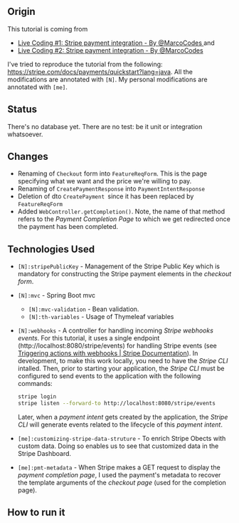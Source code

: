 ## Origin

This tutorial is coming from

* [Live Coding #1: Stripe payment integration - By @MarcoCodes
  ](https://www.youtube.com/watch?v=BIDNKRluql4) and
* [Live Coding #2: Stripe payment integration - By @MarcoCodes](https://www.youtube.com/watch?v=gUqMdwgEAIQ)

I've tried to reproduce the tutorial from the following: https://stripe.com/docs/payments/quickstart?lang=java.
All the modifications are annotated with `[N]`.
My personal modifications are annotated with `[me]`.

## Status

There's no database yet.
There are no test: be it unit or integration whatsoever.

## Changes

* Renaming of `Checkout` form into `FeatureReqForm`. This is the page specifying what we want and the price we're willing to pay.
* Renaming of `CreatePaymentResponse` into `PaymentIntentResponse`
* Deletion of dto `CreatePayment `since it has been replaced by `FeatureReqForm`
* Added `WebController.getCompletion()`. Note, the name of that method refers to the *Payment Completion Page* to which we get redirected once the payment has been completed.

## Technologies Used

* `[N]:stripePublicKey` - Management of the Stripe Public Key which is mandatory for constructing the Stripe payment elements in the *checkout form*.
* `[N]:mvc` - Spring Boot mvc

  * `[N]:mvc-validation` - Bean validation.
  * `[N]:th-variables` - Usage of Thymeleaf variables
* `[N]:webhooks` - A controller for handling incoming *Stripe webhooks events*. For this tutorial, it uses a single endpoint (http://localhost:8080/stripe/events) for handling Stripe events (see [Triggering actions with webhooks | Stripe Documentation](https://stripe.com/docs/payments/handling-payment-events)). In development, to make this work locally, you need to have the *Stripe CLI* intalled. Then, prior to starting your application, the *Stripe CLI* must be configured to send events to the application with the following commands:

  ```bash
  stripe login
  stripe listen --forward-to http://localhost:8080/stripe/events
  ```
  Later, when a *payment intent* gets created by the application, the *Stripe CLI* will generate events related to the lifecycle of this *payment intent*.
* `[me]:customizing-stripe-data-struture` - To enrich Stripe Obects with custom data. Doing so enables us to see that customized data in the Stripe Dashboard.
* `[me]:pmt-metadata` - When Stripe makes a GET request to display the *payment completion page*, I used the payment's metadata to recover the template arguments of the *checkout page* (used for the completion page).

## How to run it

